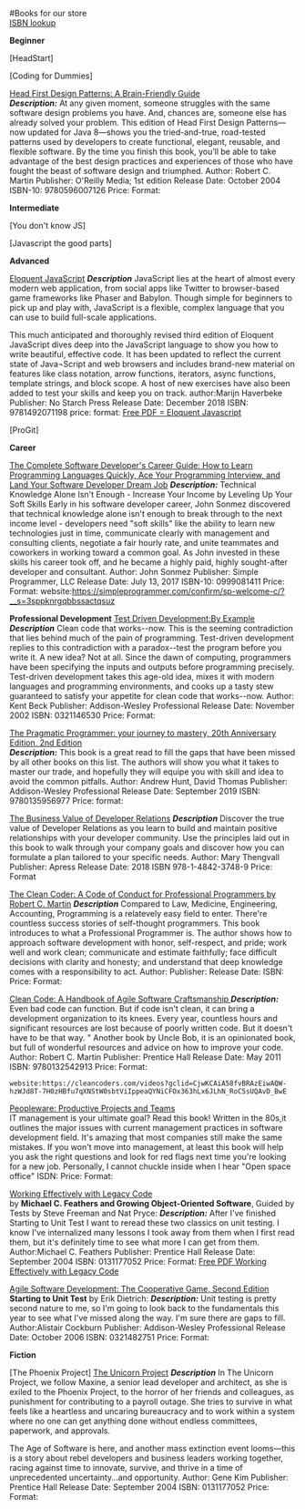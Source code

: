 #Books for our store  
[ISBN lookup](https://isbnsearch.org/)

**Beginner**

[HeadStart]

[Coding for Dummies]

[Head First Design Patterns: A Brain-Friendly Guide](http://amzn.to/2Hd6x57)  
***Description:***
     At any given moment, someone struggles with the same software design problems you have. And, chances are, someone else has already solved your problem. This edition of Head First Design Patterns—now updated for Java 8—shows you the tried-and-true, road-tested patterns used by developers to create functional, elegant, reusable, and flexible software. By the time you finish this book, you’ll be able to take advantage of the best design practices and experiences of those who have fought the beast of software design and triumphed.
Author: Robert C. Martin
   Publisher: O'Reilly Media; 1st edition 
    Release Date: October 2004
   ISBN-10: 9780596007126
    Price:
    Format:

**Intermediate**

[You don't know JS]

[Javascript the good parts]

**Advanced**

[Eloquent JavaScript](https://www.oreilly.com/library/view/eloquent-javascript-3rd/9781492071198/)
***Description***
JavaScript lies at the heart of almost every modern web application, from social apps like Twitter to browser-based game frameworks like Phaser and Babylon. Though simple for beginners to pick up and play with, JavaScript is a flexible, complex language that you can use to build full-scale applications.

This much anticipated and thoroughly revised third edition of Eloquent JavaScript dives deep into the JavaScript language to show you how to write beautiful, effective code. It has been updated to reflect the current state of Java¬Script and web browsers and includes brand-new material on features like class notation, arrow functions, iterators, async functions, template strings, and block scope. A host of new exercises have also been added to test your skills and keep you on track.
author:Marijn Haverbeke
Publisher: No Starch Press
Release Date: December 2018
ISBN: 9781492071198
price:
format:
[Free PDF = Eloquent Javascript](https://eloquentjavascript.net/Eloquent_JavaScript.pdf)

[ProGit]


**Career**

[The Complete Software Developer's Career Guide: How to Learn Programming Languages Quickly, Ace Your Programming Interview, and Land Your Software Developer Dream Job](https://www.amazon.com/Complete-Software-Developers-Career-Guide/dp/0999081411)
***Description:***
Technical Knowledge Alone Isn't Enough - Increase Your Income by Leveling Up Your Soft Skills
Early in his software developer career, John Sonmez discovered that technical knowledge alone isn't enough to break through to the next income level - developers need "soft skills" like the ability to learn new technologies just in time, communicate clearly with management and consulting clients, negotiate a fair hourly rate, and unite teammates and coworkers in working toward a common goal.
As John invested in these skills his career took off, and he became a highly paid, highly sought-after developer and consultant.
Author: John Sonmez
    Publisher: Simple Programmer, LLC 
    Release Date: July 13, 2017
    ISBN-10: 0999081411
    Price:
    Format:
    website:https://simpleprogrammer.com/confirm/sp-welcome-c/?__s=3sppknrgqbbssactqsuz


**Professional Development** 
[Test Driven Development:By Example](https://www.oreilly.com/library/view/test-driven-development/0321146530/)
***Description***
Clean code that works--now. This is the seeming contradiction that lies behind much of the pain of programming. Test-driven development replies to this contradiction with a paradox--test the program before you write it.
A new idea? Not at all. Since the dawn of computing, programmers have been specifying the inputs and outputs before programming precisely. Test-driven development takes this age-old idea, mixes it with modern languages and programming environments, and cooks up a tasty stew guaranteed to satisfy your appetite for clean code that works--now.
Author:  Kent Beck
Publisher: Addison-Wesley Professional
Release Date: November 2002
ISBN: 0321146530
Price:
Format:

[The Pragmatic Programmer: your journey to mastery, 20th Anniversary Edition, 2nd Edition](https://www.oreilly.com/library/view/the-pragmatic-programmer/9780135956977/)  
***Description:***
This book is a great read to fill the gaps that have been missed by all other books on this list. The authors will show you what it takes to master our trade, and hopefully they will equipe you with skill and idea to avoid the common pitfalls.
Author: Andrew Hunt, David Thomas
Publisher: Addison-Wesley Professional
Release Date: September 2019
ISBN: 9780135956977
Price:
format:


[The Business Value of Developer Relations](https://www.apress.com/gp/book/9781484237472)
***Description***
Discover the true value of Developer Relations as you learn to build and maintain positive relationships with your developer community. Use the principles laid out in this book to walk through your company goals and discover how you can formulate a plan tailored to your specific needs.
Author:   Mary Thengvall
Publisher: Apress
Release Date: 2018
ISBN 978-1-4842-3748-9
Price:
Format

[The Clean Coder: A Code of Conduct for Professional Programmers by Robert C. Martin](http://amzn.to/2EqFxlb)
***Description***
	Compared to Law, Medicine, Engineering, Accounting, Programming is a relatevely easy field to enter. There're countless success stories of self-thought programmers. This book introduces to what a Professional Programmer is. The author shows how to approach software development with honor, self-respect, and pride; work well and work clean; communicate and estimate faithfully; face difficult decisions with clarity and honesty; and understand that deep knowledge comes with a responsibility to act.
Author: 
    Publisher: 
    Release Date: 
    ISBN: 
    Price:
    Format:

[Clean Code: A Handbook of Agile Software Craftsmanship ](https://www.oreilly.com/library/view/clean-code/9780136083238/) 
***Description:***
 Even bad code can function. But if code isn't clean, it can bring a development organization to its knees. Every year, countless hours and significant resources are lost because of poorly written code. But it doesn't have to be that way. " Another book by Uncle Bob, it is an opinionated book, but full of wonderful resources and advice on how to improve your code.
Author: Robert C. Martin
Publisher: Prentice Hall
Release Date: May 2011
ISBN: 9780132542913
    Price:
    Format:

    website:https://cleancoders.com/videos?gclid=CjwKCAiA58fvBRAzEiwAQW-hzWJd8T-7H0zHBfu7qXNStW0sbtViIppeaQYNiCFOx363hLx6JLhN_RoC5sUQAvD_BwE

[Peopleware: Productive Projects and Teams](http://amzn.to/2sxPBDs)  
 	IT management is your ultimate goal? Read this book! Written in the 80s,it outlines the major issues with current management practices in software development field. It's amazing that most companies still make the same mistakes. If you won't move into management, at least this book will help you ask the right questions and look for red flags next time you're looking for a new job. Personally, I cannot chuckle inside when I hear "Open space office"
ISDN:
Price:
Format:

[Working Effectively with Legacy Code](https://www.oreilly.com/library/view/working-effectively-with/0131177052/)  
 by **Michael C. Feathers and Growing Object-Oriented Software**, Guided by Tests by Steve Freeman and Nat Pryce: 
 ***Description:*** 
 After I've finished Starting to Unit Test I want to reread these two classics on unit testing. I know I've internalized many lessons I took away from them when I first read them, but it's definitely time to see what more I can get from them.
 Author:Michael C. Feathers
Publisher: Prentice Hall
Release Date: September 2004
ISBN: 0131177052
Price:
Format:
[Free PDF Working Effectively with Legacy Code](http://ptgmedia.pearsoncmg.com/images/9780131177055/samplepages/0131177052.pdf)

[Agile Software Development: The Cooperative Game, Second Edition](https://www.oreilly.com/library/view/agile-software-development/0321482751/)
 **Starting to Unit Test** by Erik Dietrich: 
 ***Description:***
  Unit testing is pretty second nature to me, so I'm going to look back to the fundamentals this year to see what I've missed along the way. I'm sure there are gaps to fill.
Author:Alistair Cockburn
Publisher: Addison-Wesley Professional
Release Date: October 2006
ISBN: 0321482751
Price:
Format:

**Fiction**

[The Phoenix Project]
[The Unicorn Project](https://itrevolution.com/the-unicorn-project/)
***Description***
In The Unicorn Project, we follow Maxine, a senior lead developer and architect, as she is exiled to the Phoenix Project, to the horror of her friends and colleagues, as punishment for contributing to a payroll outage. She tries to survive in what feels like a heartless and uncaring bureaucracy and to work within a system where no one can get anything done without endless committees, paperwork, and approvals.

The Age of Software is here, and another mass extinction event looms—this is a story about rebel developers and business leaders working together, racing against time to innovate, survive, and thrive in a time of unprecedented uncertainty…and opportunity.
 Author: Gene Kim
Publisher: Prentice Hall
Release Date: September 2004
ISBN: 0131177052
Price:
Format:
